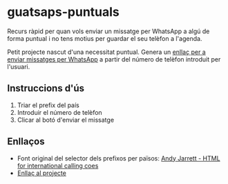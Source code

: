 # guatsaps-puntuals
Recurs ràpid per quan vols enviar un missatge per WhatsApp a algú de forma puntual i no tens motius per guardar el seu telèfon a l'agenda.

Petit projecte nascut d'una necessitat puntual. Genera un [enllaç per a enviar missatges per WhatsApp](https://faq.whatsapp.com/general/chats/how-to-use-click-to-chat/?lang=kk) a partir del número de telèfon introduit per l'usuari.

## Instruccions d'ús

1. Triar el prefix del país
2. Introduir el número de telèfon
3. Clicar al botó d'enviar el missatge

## Enllaços

- Font original del selector dels prefixos per països: [Andy Jarrett - HTML for international calling coes](https://gist.github.com/andyj/7108917)
- [Enllaç al projecte](https://jomorespi.github.io/guatsaps-puntuals/index.html)